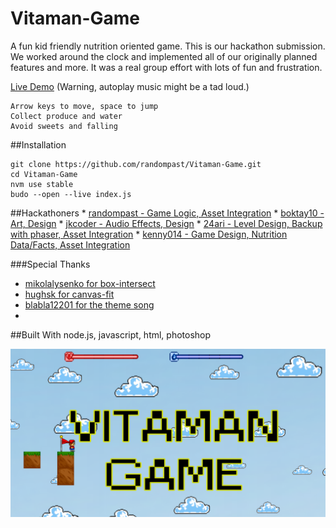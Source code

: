 # Vitaman-Game
A fun kid friendly nutrition oriented game. This is our hackathon submission. We worked around the clock and implemented all of our originally planned features and more. It was a real group effort with lots of fun and frustration.

[Live Demo](http://randompast.github.io/Vitaman-Game/)  (Warning, autoplay music might be a tad loud.)

    Arrow keys to move, space to jump
    Collect produce and water
    Avoid sweets and falling

##Installation

    git clone https://github.com/randompast/Vitaman-Game.git
    cd Vitaman-Game
    nvm use stable
    budo --open --live index.js

##Hackathoners
    * [randompast - Game Logic, Asset Integration](https://github.com/randompast)
    * [boktay10 - Art, Design](https://github.com/boktay10)
    * [jkcoder - Audio Effects, Design](https://github.com/jkcoder)
    * [24ari - Level Design, Backup with phaser, Asset Integration](https://github.com/24ari)
    * [kenny014 - Game Design, Nutrition Data/Facts, Asset Integration](https://github.com/kenny014)

###Special Thanks
    
* [mikolalysenko for box-intersect](https://github.com/mikolalysenko/box-intersect)
* [hughsk for canvas-fit](https://github.com/hughsk/canvas-fit)
* [blabla12201 for the theme song](https://twitter.com/blabla12201)
* 
##Built With
node.js, javascript, html, photoshop

![Screenshot](https://github.com/randompast/Vitaman-Game/blob/master/TitleScreen.png)
